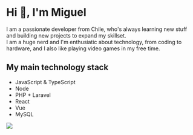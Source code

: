 <h1>Hi 👋, I'm Miguel</h1>

<p>I am a passionate developer from Chile, who's always learning new stuff and building new projects to expand my skillset.<br/> I am a huge nerd and I'm enthusiatic about technology, from coding to hardware, and I also like playing video games in my free time.</p>

<h2>My main technology stack</h2>

<ul>
  <li>JavaScript & TypeScript</li>
  <li>Node</li>
  <li>PHP + Laravel</li>
  <li>React</li>
  <li>Vue</li>
  <li>MySQL</li>
</ul>

![](https://komarev.com/ghpvc/?username=MiguelHigueraDev)




